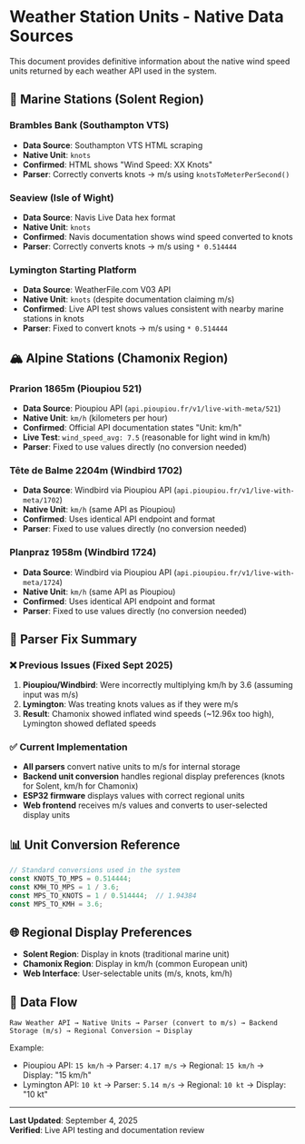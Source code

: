 # Weather Station Units - Native Data Sources

This document provides definitive information about the native wind speed units returned by each weather API used in the system.

## 🌊 Marine Stations (Solent Region)

### Brambles Bank (Southampton VTS)
- **Data Source**: Southampton VTS HTML scraping
- **Native Unit**: `knots` 
- **Confirmed**: HTML shows "Wind Speed: XX Knots"
- **Parser**: Correctly converts knots → m/s using `knotsToMeterPerSecond()`

### Seaview (Isle of Wight)
- **Data Source**: Navis Live Data hex format
- **Native Unit**: `knots`
- **Confirmed**: Navis documentation shows wind speed converted to knots
- **Parser**: Correctly converts knots → m/s using `* 0.514444`

### Lymington Starting Platform
- **Data Source**: WeatherFile.com V03 API
- **Native Unit**: `knots` (despite documentation claiming m/s)
- **Confirmed**: Live API test shows values consistent with nearby marine stations in knots
- **Parser**: Fixed to convert knots → m/s using `* 0.514444`

## 🏔️ Alpine Stations (Chamonix Region)

### Prarion 1865m (Pioupiou 521)
- **Data Source**: Pioupiou API (`api.pioupiou.fr/v1/live-with-meta/521`)
- **Native Unit**: `km/h` (kilometers per hour)
- **Confirmed**: Official API documentation states "Unit: km/h"
- **Live Test**: `wind_speed_avg: 7.5` (reasonable for light wind in km/h)
- **Parser**: Fixed to use values directly (no conversion needed)

### Tête de Balme 2204m (Windbird 1702)
- **Data Source**: Windbird via Pioupiou API (`api.pioupiou.fr/v1/live-with-meta/1702`)
- **Native Unit**: `km/h` (same API as Pioupiou)
- **Confirmed**: Uses identical API endpoint and format
- **Parser**: Fixed to use values directly (no conversion needed)

### Planpraz 1958m (Windbird 1724)  
- **Data Source**: Windbird via Pioupiou API (`api.pioupiou.fr/v1/live-with-meta/1724`)
- **Native Unit**: `km/h` (same API as Pioupiou)
- **Confirmed**: Uses identical API endpoint and format  
- **Parser**: Fixed to use values directly (no conversion needed)

## 🔧 Parser Fix Summary

### ❌ Previous Issues (Fixed Sept 2025)
1. **Pioupiou/Windbird**: Were incorrectly multiplying km/h by 3.6 (assuming input was m/s)
2. **Lymington**: Was treating knots values as if they were m/s
3. **Result**: Chamonix showed inflated wind speeds (~12.96x too high), Lymington showed deflated speeds

### ✅ Current Implementation
- **All parsers** convert native units to m/s for internal storage
- **Backend unit conversion** handles regional display preferences (knots for Solent, km/h for Chamonix)
- **ESP32 firmware** displays values with correct regional units
- **Web frontend** receives m/s values and converts to user-selected display units

## 📊 Unit Conversion Reference

```javascript
// Standard conversions used in the system
const KNOTS_TO_MPS = 0.514444;
const KMH_TO_MPS = 1 / 3.6;
const MPS_TO_KNOTS = 1 / 0.514444;  // 1.94384
const MPS_TO_KMH = 3.6;
```

## 🌐 Regional Display Preferences

- **Solent Region**: Display in knots (traditional marine unit)
- **Chamonix Region**: Display in km/h (common European unit)
- **Web Interface**: User-selectable units (m/s, knots, km/h)

## 📝 Data Flow

```
Raw Weather API → Native Units → Parser (convert to m/s) → Backend Storage (m/s) → Regional Conversion → Display
```

Example:
- Pioupiou API: `15 km/h` → Parser: `4.17 m/s` → Regional: `15 km/h` → Display: "15 km/h"
- Lymington API: `10 kt` → Parser: `5.14 m/s` → Regional: `10 kt` → Display: "10 kt"

---

**Last Updated**: September 4, 2025  
**Verified**: Live API testing and documentation review
